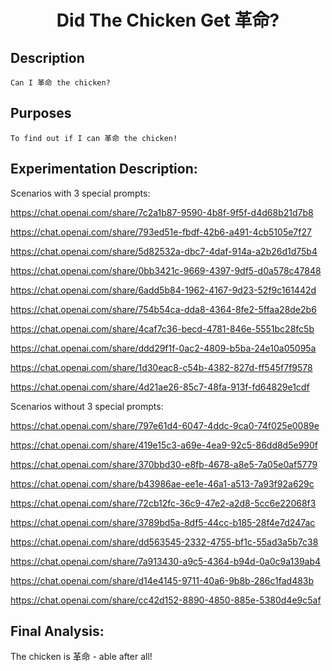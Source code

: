 # <div align="center">Did The Chicken Get 革命?</div>

## Description

    Can I 革命 the chicken?

## Purposes

    To find out if I can 革命 the chicken!

## Experimentation Description:

Scenarios with 3 special prompts:  

https://chat.openai.com/share/7c2a1b87-9590-4b8f-9f5f-d4d68b21d7b8

https://chat.openai.com/share/793ed51e-fbdf-42b6-a491-4cb5105e7f27

https://chat.openai.com/share/5d82532a-dbc7-4daf-914a-a2b26d1d75b4

https://chat.openai.com/share/0bb3421c-9669-4397-9df5-d0a578c47848

https://chat.openai.com/share/6add5b84-1962-4167-9d23-52f9c161442d

https://chat.openai.com/share/754b54ca-dda8-4364-8fe2-5ffaa28de2b6

https://chat.openai.com/share/4caf7c36-becd-4781-846e-5551bc28fc5b

https://chat.openai.com/share/ddd29f1f-0ac2-4809-b5ba-24e10a05095a

https://chat.openai.com/share/1d30eac8-c54b-4382-827d-ff545f7f9578

https://chat.openai.com/share/4d21ae26-85c7-48fa-913f-fd64829e1cdf


Scenarios without 3 special prompts:

https://chat.openai.com/share/797e61d4-6047-4ddc-9ca0-74f025e0089e

https://chat.openai.com/share/419e15c3-a69e-4ea9-92c5-86dd8d5e990f

https://chat.openai.com/share/370bbd30-e8fb-4678-a8e5-7a05e0af5779

https://chat.openai.com/share/b43986ae-ee1e-46a1-a513-7a93f92a629c

https://chat.openai.com/share/72cb12fc-36c9-47e2-a2d8-5cc6e22068f3

https://chat.openai.com/share/3789bd5a-8df5-44cc-b185-28f4e7d247ac

https://chat.openai.com/share/dd563545-2332-4755-bf1c-55ad3a5b7c38

https://chat.openai.com/share/7a913430-a9c5-4364-b94d-0a0c9a139ab4

https://chat.openai.com/share/d14e4145-9711-40a6-9b8b-286c1fad483b

https://chat.openai.com/share/cc42d152-8890-4850-885e-5380d4e9c5af


## Final Analysis:

The chicken is 革命 - able after all!